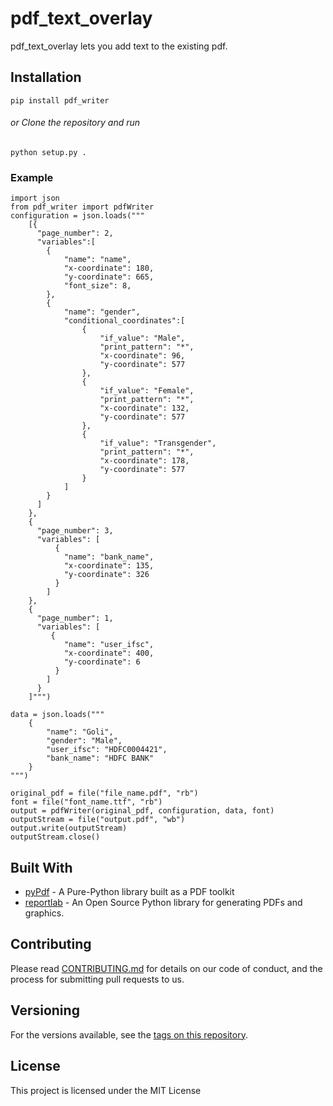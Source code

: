 # pdf_text_overlay

pdf_text_overlay lets you add text to the existing pdf.

## Installation

```pip install pdf_writer```
###### or Clone the repository and run
```python setup.py .```

### Example

```
import json
from pdf_writer import pdfWriter
configuration = json.loads("""   	
    [{
      "page_number": 2,
      "variables":[
       	{
            "name": "name",
            "x-coordinate": 180,
            "y-coordinate": 665,
            "font_size": 8,
        },
 		{
      	    "name": "gender",
   	        "conditional_coordinates":[    
          	    {
              		"if_value": "Male",
              		"print_pattern": "*",
              	 	"x-coordinate": 96,
              		"y-coordinate": 577
              	},
              	{
                    "if_value": "Female",
                    "print_pattern": "*",
                    "x-coordinate": 132,
                    "y-coordinate": 577
                },
                {
                 	"if_value": "Transgender",
                    "print_pattern": "*",
                    "x-coordinate": 178,
                    "y-coordinate": 577
                }
        	]
      	}
      ]
    },
    {
      "page_number": 3,
      "variables": [
          {
            "name": "bank_name",
            "x-coordinate": 135,
            "y-coordinate": 326
          }
        ]
    },
    {
      "page_number": 1,
      "variables": [
         {
            "name": "user_ifsc",
            "x-coordinate": 400,
            "y-coordinate": 6
          }
        ] 
      }
    ]""")

data = json.loads("""
    {	
        "name": "Goli",
        "gender": "Male",
        "user_ifsc": "HDFC0004421",
        "bank_name": "HDFC BANK"
    }
""")

original_pdf = file("file_name.pdf", "rb")
font = file("font_name.ttf", "rb")
output = pdfWriter(original_pdf, configuration, data, font)
outputStream = file("output.pdf", "wb")
output.write(outputStream)
outputStream.close()
```
## Built With

* [pyPdf](http://pybrary.net/pyPdf/) - A Pure-Python library built as a PDF toolkit
* [reportlab](http://www.reportlab.com/) - An Open Source Python library for generating PDFs and graphics.

## Contributing

Please read [CONTRIBUTING.md]() for details on our code of conduct, and the process for submitting pull requests to us.

## Versioning

For the versions available, see the [tags on this repository](https://github.com/shridarpatil/pdf_text_overlay/tags). 

## License

This project is licensed under the MIT License



